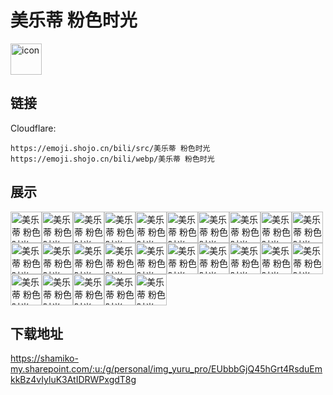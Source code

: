 # 美乐蒂 粉色时光
<img src="https://emoji.shojo.cn/bili/src/美乐蒂 粉色时光/icon.png" width="50" height="50" alt="icon">

## 链接
Cloudflare:
```
https://emoji.shojo.cn/bili/src/美乐蒂 粉色时光
https://emoji.shojo.cn/bili/webp/美乐蒂 粉色时光
```
## 展示
<img src="https://emoji.shojo.cn/bili/src/美乐蒂 粉色时光/美乐蒂 粉色时光-赞.png" width="50" height="50" alt="美乐蒂 粉色时光-赞"><img src="https://emoji.shojo.cn/bili/src/美乐蒂 粉色时光/美乐蒂 粉色时光-关心.png" width="50" height="50" alt="美乐蒂 粉色时光-关心"><img src="https://emoji.shojo.cn/bili/src/美乐蒂 粉色时光/美乐蒂 粉色时光-谢谢.png" width="50" height="50" alt="美乐蒂 粉色时光-谢谢"><img src="https://emoji.shojo.cn/bili/src/美乐蒂 粉色时光/美乐蒂 粉色时光-求求了.png" width="50" height="50" alt="美乐蒂 粉色时光-求求了"><img src="https://emoji.shojo.cn/bili/src/美乐蒂 粉色时光/美乐蒂 粉色时光-干得好.png" width="50" height="50" alt="美乐蒂 粉色时光-干得好"><img src="https://emoji.shojo.cn/bili/src/美乐蒂 粉色时光/美乐蒂 粉色时光-疑问.png" width="50" height="50" alt="美乐蒂 粉色时光-疑问"><img src="https://emoji.shojo.cn/bili/src/美乐蒂 粉色时光/美乐蒂 粉色时光-打招呼.png" width="50" height="50" alt="美乐蒂 粉色时光-打招呼"><img src="https://emoji.shojo.cn/bili/src/美乐蒂 粉色时光/美乐蒂 粉色时光-难过.png" width="50" height="50" alt="美乐蒂 粉色时光-难过"><img src="https://emoji.shojo.cn/bili/src/美乐蒂 粉色时光/美乐蒂 粉色时光-流泪.png" width="50" height="50" alt="美乐蒂 粉色时光-流泪"><img src="https://emoji.shojo.cn/bili/src/美乐蒂 粉色时光/美乐蒂 粉色时光-托腮.png" width="50" height="50" alt="美乐蒂 粉色时光-托腮"><img src="https://emoji.shojo.cn/bili/src/美乐蒂 粉色时光/美乐蒂 粉色时光-好漂亮.png" width="50" height="50" alt="美乐蒂 粉色时光-好漂亮"><img src="https://emoji.shojo.cn/bili/src/美乐蒂 粉色时光/美乐蒂 粉色时光-对不起.png" width="50" height="50" alt="美乐蒂 粉色时光-对不起"><img src="https://emoji.shojo.cn/bili/src/美乐蒂 粉色时光/美乐蒂 粉色时光-害羞.png" width="50" height="50" alt="美乐蒂 粉色时光-害羞"><img src="https://emoji.shojo.cn/bili/src/美乐蒂 粉色时光/美乐蒂 粉色时光-纠结.png" width="50" height="50" alt="美乐蒂 粉色时光-纠结"><img src="https://emoji.shojo.cn/bili/src/美乐蒂 粉色时光/美乐蒂 粉色时光-好棒.png" width="50" height="50" alt="美乐蒂 粉色时光-好棒"><img src="https://emoji.shojo.cn/bili/src/美乐蒂 粉色时光/美乐蒂 粉色时光-真的吗.png" width="50" height="50" alt="美乐蒂 粉色时光-真的吗"><img src="https://emoji.shojo.cn/bili/src/美乐蒂 粉色时光/美乐蒂 粉色时光-好吃.png" width="50" height="50" alt="美乐蒂 粉色时光-好吃"><img src="https://emoji.shojo.cn/bili/src/美乐蒂 粉色时光/美乐蒂 粉色时光-累了.png" width="50" height="50" alt="美乐蒂 粉色时光-累了"><img src="https://emoji.shojo.cn/bili/src/美乐蒂 粉色时光/美乐蒂 粉色时光-音乐.png" width="50" height="50" alt="美乐蒂 粉色时光-音乐"><img src="https://emoji.shojo.cn/bili/src/美乐蒂 粉色时光/美乐蒂 粉色时光-来啦.png" width="50" height="50" alt="美乐蒂 粉色时光-来啦"><img src="https://emoji.shojo.cn/bili/src/美乐蒂 粉色时光/美乐蒂 粉色时光-悠闲.png" width="50" height="50" alt="美乐蒂 粉色时光-悠闲"><img src="https://emoji.shojo.cn/bili/src/美乐蒂 粉色时光/美乐蒂 粉色时光-快点.png" width="50" height="50" alt="美乐蒂 粉色时光-快点"><img src="https://emoji.shojo.cn/bili/src/美乐蒂 粉色时光/美乐蒂 粉色时光-好困.png" width="50" height="50" alt="美乐蒂 粉色时光-好困"><img src="https://emoji.shojo.cn/bili/src/美乐蒂 粉色时光/美乐蒂 粉色时光-亲亲.png" width="50" height="50" alt="美乐蒂 粉色时光-亲亲"><img src="https://emoji.shojo.cn/bili/src/美乐蒂 粉色时光/美乐蒂 粉色时光-好朋友.png" width="50" height="50" alt="美乐蒂 粉色时光-好朋友">

## 下载地址

https://shamiko-my.sharepoint.com/:u:/g/personal/img_yuru_pro/EUbbbGjQ45hGrt4RsduEmkkBz4vIyluK3AtIDRWPxgdT8g